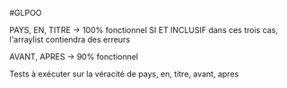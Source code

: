 #GLPOO

PAYS, EN, TITRE -> 100% fonctionnel
SI ET INCLUSIF dans ces trois cas, l'arraylist contiendra des erreurs

AVANT, APRES -> 90% fonctionnel

Tests à exécuter sur la véracité de pays, en, titre, avant, apres